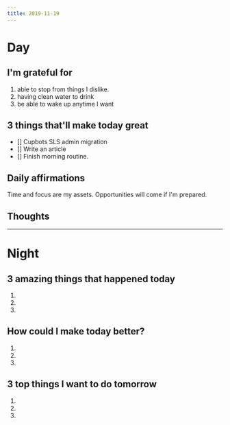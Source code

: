 ```yaml
---
title: 2019-11-19
---
```


# Day

## I'm grateful for
1. able to stop from things I dislike.
2. having clean water to drink
3. be able to wake up anytime I want

## 3 things that'll make today great
- [] Cupbots SLS admin migration
- [] Write an article
- [] Finish morning routine.

## Daily affirmations

Time and focus are my assets. Opportunities will come if I'm prepared.

## Thoughts



***

# Night

## 3 amazing things that happened today
1.
2.
3.

## How could I make today better?
1.
2.
3.

## 3 top things I want to do tomorrow
1.
2.
3.
